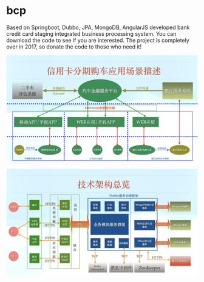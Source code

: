 # bcp
Based on Springboot, Dubbo, JPA, MongoDB, AngularJS developed bank credit card staging integrated business processing system. You can download the code to see if you are interested. 
The project is completely over in 2017, so donate the code to those who need it!

![Business Design](https://github.com/crazylionwsw/bcp/blob/main/docs/business_scenario_diagram.png)


![System Design](https://github.com/crazylionwsw/bcp/blob/main/docs/system_architecture_diagram.png)
